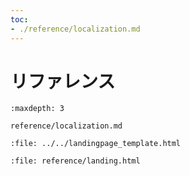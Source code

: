```yaml
---
toc:
- ./reference/localization.md
---
```

# リファレンス

```{toctree}
:maxdepth: 3

reference/localization.md
```

```{raw} html
:file: ../../landingpage_template.html
```

```{raw} html
:file: reference/landing.html
```
